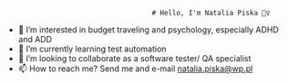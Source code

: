                                         # Hello, I'm Natalia Piska 🙋‍♀️

- 👀 I’m interested in budget traveling and psychology, especially ADHD and ADD
- 🌱 I’m currently learning test automation
- 🤝 I’m looking to collaborate as a software tester/ QA specialist
- 📫 How to reach me? Send me and e-mail natalia.piska@wp.pl 
